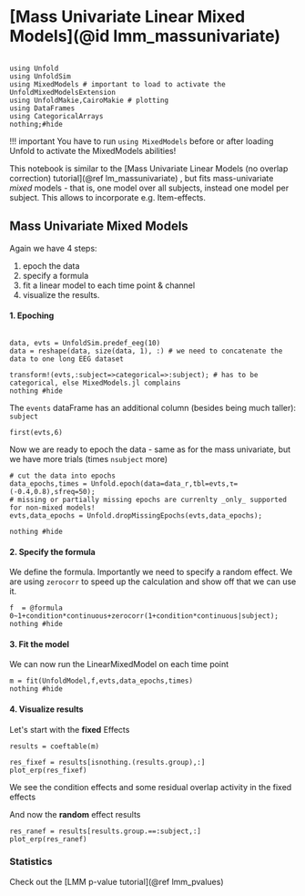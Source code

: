 # [Mass Univariate Linear Mixed Models](@id lmm_massunivariate)

```@example Main

using Unfold
using UnfoldSim
using MixedModels # important to load to activate the UnfoldMixedModelsExtension
using UnfoldMakie,CairoMakie # plotting
using DataFrames
using CategoricalArrays
nothing;#hide
```
!!! important
    You have to run `using MixedModels` before or after loading Unfold to activate the MixedModels abilities!

This notebook is similar to the [Mass Univariate Linear Models (no overlap correction) tutorial](@ref lm_massunivariate) , but fits mass-univariate *mixed* models - that is, one model over all subjects, instead one model per subject. This allows to incorporate e.g. Item-effects.



## Mass Univariate **Mixed** Models
Again we have 4 steps:
1. epoch the data
2. specify a formula 
3. fit a linear model to each time point & channel
4. visualize the results.


#### 1. Epoching

```@example Main

data, evts = UnfoldSim.predef_eeg(10)
data = reshape(data, size(data, 1), :) # we need to concatenate the data to one long EEG dataset

transform!(evts,:subject=>categorical=>:subject); # has to be categorical, else MixedModels.jl complains
nothing #hide
```

The `events` dataFrame has an additional column (besides being much taller): `subject`
```@example Main
first(evts,6)
```        


Now we are ready to epoch the data - same as for the mass univariate, but we have more trials (times `nsubject` more)
```@example Main
# cut the data into epochs
data_epochs,times = Unfold.epoch(data=data_r,tbl=evts,τ=(-0.4,0.8),sfreq=50);
# missing or partially missing epochs are currenlty _only_ supported for non-mixed models!
evts,data_epochs = Unfold.dropMissingEpochs(evts,data_epochs);

nothing #hide
```

#### 2. Specify the formula
We define the formula. Importantly we need to specify a random effect. We are using `zerocorr` to speed up the calculation and show off that we can use it.

```@example Main
f  = @formula 0~1+condition*continuous+zerocorr(1+condition*continuous|subject);
nothing #hide
```


#### 3. Fit the model
We can now run the LinearMixedModel on each time point
```@example Main
m = fit(UnfoldModel,f,evts,data_epochs,times)
nothing #hide
```


#### 4. Visualize results

Let's start with the **fixed** Effects
```@example Main
results = coeftable(m)

res_fixef = results[isnothing.(results.group),:]
plot_erp(res_fixef)
```


We see the condition effects and some residual overlap activity in the fixed effects


And now the **random** effect results
```@example Main
res_ranef = results[results.group.==:subject,:]
plot_erp(res_ranef)
```


### Statistics
Check out the [LMM p-value tutorial](@ref lmm_pvalues)